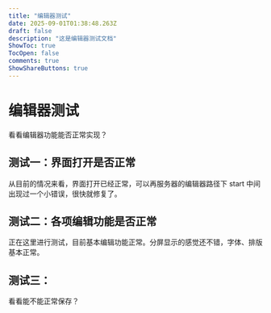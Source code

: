 ```yaml
---
title: "编辑器测试"
date: 2025-09-01T01:38:48.263Z
draft: false
description: "这是编辑器测试文档"
ShowToc: true
TocOpen: false
comments: true
ShowShareButtons: true
---
```


# 编辑器测试
看看编辑器功能能否正常实现？
## 测试一：界面打开是否正常
从目前的情况来看，界面打开已经正常，可以再服务器的编辑器路径下 start
中间出现过一个小错误，很快就修复了。

## 测试二：各项编辑功能是否正常
正在这里进行测试，目前基本编辑功能正常。分屏显示的感觉还不错，字体、排版基本正常。

## 测试三：
看看能不能正常保存？
